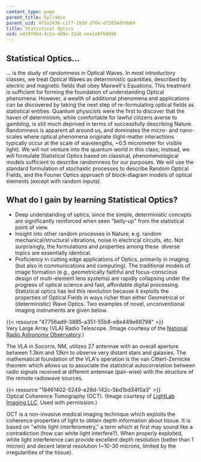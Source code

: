 ```yaml
---
content_type: page
parent_title: Syllabus
parent_uid: 4f5a3438-c1f7-193d-270e-d72834dfdb69
title: Statistical Optics
uid: ed19f6b4-dc2a-dd9e-33a6-eee1e0f66080
---
```


Statistical Optics...
---------------------

... is the study of randomness in Optical Waves. In most introductory classes, we treat Optical Waves as deterministic quantities, described by electric and magnetic fields that obey Maxwell's Equations. This treatment is sufficient for forming the foundation of understanding Optical phenomena. However, a wealth of additional phenomena and applications can be discovered by taking the next step of re-formulating optical fields as statistical entities. Quantum physicists were the first to discover that the haven of determinism, while comfortable for lawful citizens averse to gambling, is still much deprived in terms of successfully describing Nature. Randomness is apparent all around us, and dominates the micro- and nano-scales where optical phenomena originate (light-matter interactions typically occur at the scale of wavelengths, ~0.5 micrometer for visible light). We will not venture into the quantum world in this class; instead, we will formulate Statistical Optics based on classical, phenomenological models sufficient to describe randomness for our purposes. We will use the standard formulation of stochastic processes to describe Random Optical Fields, and the Fourier Optics approach of block-diagram models of optical elements (except with random inputs).

What do I gain by learning Statistical Optics?
----------------------------------------------

*   Deep understanding of optics, since the simple, deterministic concepts are significantly reinforced when seen "belly-up" from the statistical point of view.
*   Insight into other random processes in Nature, e.g. random mechanical/structural vibrations, noise in electrical circuits, etc. Not surprisingly, the formulations and properties among these  diverse topics are essentially identical.
*   Proficiency in cutting edge applications of Optics, primarily in imaging (but also in communications and computing). The traditional models of image formation (e.g., geometrically faithful and focus-conscious design of multi-element lens systems) are rapidly collapsing under the progress of optical science and fast, affordable digital processing. Statistical optics has led this revolution because it exploits the properties of Optical Fields in ways richer than either Geometrical or (deterministic) Wave Optics. Two examples of novel, unconventional imaging instruments are given below.

{{< resource "47756ad9-3885-a351-55b8-e8e449e66798" >}}  
Very Large Array (VLA) Radio Telescope. (Image courtesy of the [National Radio Astronomy Observatory](https://www2.gehealthcare.com/portal/site/usen/).)

The VLA in Socorro, NM, utilizes 27 antennae with an overall aperture between 1.3km and 13km to observe very distant stars and galaxies. The mathematical foundation of the VLA's operation is the van Cittert-Zernicke theorem which allows us to associate the statistical autocorrelation between radio signals received at different antennae (pair-wise) with the structure of the remote radiowave sources.

{{< resource "19461402-5249-e28d-142c-5bd1bd34f0a3" >}}  
Optical Coherence Tomography (OCT). (Image courtesy of [LightLab Imaging LLC](http://www.lightlabimaging.com/). Used with permission.)

OCT is a non-invasive medical imaging technique which exploits the coherence properties of light to obtain depth information about tissue. It is based on "white light interferometry," a term which at first may sound like a contradiction (how can white light interfere?). When properly exploited, white light interference can provide excellent depth resolution (better than 1 micron) and decent lateral resolution (~10-30 microns, limited by the irregularities of the tissue).